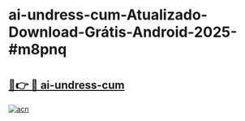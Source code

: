 # ai-undress-cum-Atualizado-Download-Grátis-Android-2025-#m8pnq

# <h2><a href="https://ainizakaria.my?title=ai-undress-cum&ref=24M">🔗👉 🔴 ai-undress-cum</a></h2>

[![acn](https://github.com/user-attachments/assets/0f9c940e-d8b0-45ae-aac7-cd30a18b3e1c)](https://ainizakaria.my?title=ai-undress-cum&ref=24M)


